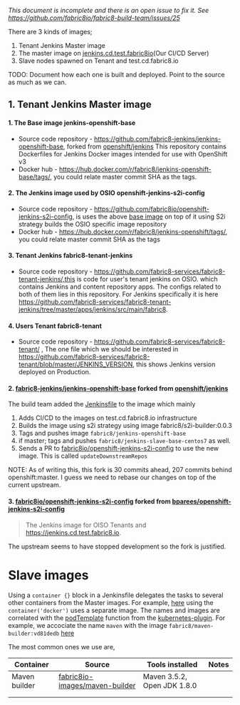 _This document is incomplete and there is an open issue to fix it. See https://github.com/fabric8io/fabric8-build-team/issues/25_

There are 3 kinds of images;

1. Tenant Jenkins Master image
1. The master image on [jenkins.cd.test.fabric8io](https://jenkins.cd.test.fabric8.io/)(Our CI/CD Server)
1. Slave nodes spawned on Tenant and test.cd.fabric8.io

TODO: Document how each one is built and deployed. Point to the source as much as we can.

## 1. Tenant Jenkins Master image

#### 1. The Base image jenkins-openshift-base
* Source code repository - https://github.com/fabric8-jenkins/jenkins-openshift-base, forked from [openshift/jenkins][1] This repository contains Dockerfiles for Jenkins Docker images intended for
 use with OpenShift v3
* Docker hub - https://hub.docker.com/r/fabric8/jenkins-openshift-base/tags/, you could relate master commit SHA as the tags.
#### 2. The Jenkins image used by OSIO openshift-jenkins-s2i-config 
* Source code repository - https://github.com/fabric8io/openshift-jenkins-s2i-config, is uses the above [base image][2] on top of it using S2i strategy builds the OSIO specific image repository 
* Docker hub - https://hub.docker.com/r/fabric8/jenkins-openshift/tags/, you could relate master commit SHA as the tags 
#### 3. Tenant Jenkins fabric8-tenant-jenkins 
* Source code repository - https://github.com/fabric8-services/fabric8-tenant-jenkins/,this is code for user's tenant jenkins on OSIO. which contains Jenkins and content repository apps. The configs related to both of them lies in this repository. For Jenkins specifically it is here https://github.com/fabric8-services/fabric8-tenant-jenkins/tree/master/apps/jenkins/src/main/fabric8.
#### 4. Users Tenant fabric8-tenant
 * Source code repository - https://github.com/fabric8-services/fabric8-tenant/ , The one file which we should be interested in https://github.com/fabric8-services/fabric8-tenant/blob/master/JENKINS_VERSION, this shows Jenkins version deployed on Production.

#### 2. [fabric8-jenkins/jenkins-openshift-base][2] forked from [openshift/jenkins][1]

The build team added the [Jenkinsfile][2 Jenkinsfile] to the image which mainly

  1. Adds CI/CD to the images on test.cd.fabric8.io infrastructure
  2. Builds the image using s2i strategy using image fabric8/s2i-builder:0.0.3
  3. Tags and pushes image `fabric8/jenkins-openshift-base`
  4. if master; tags and pushes `fabric8/jenkins-slave-base-centos7` as well.
  5. Sends a PR to [fabric8io/openshift-jenkins-s2i-config][4] to use the new
     image. This is called `updateDownstreamRepos`

NOTE: As of writing this, this fork is 30 commits ahead, 207 commits behind
openshift:master. I guess we need to rebase our changes on top of the current
upstream.

#### 3. [fabric8io/openshift-jenkins-s2i-config][4] forked from [bparees/openshift-jenkins-s2i-config][3]

> The Jenkins image for OISO Tenants and https://jenkins.cd.test.fabric8.io.

The upstream seems to have stopped development so the fork is justified.

# Slave images

Using a `container {}` block in a Jenkinsfile delegates the tasks to several
other containers from the Master images. For example, [here][container block
example] using the `container('docker')` uses a separate image. The names and
images are correlated with the [podTemplate][podTemplate] function from the
[kubernetes-plugin][kubernetes-plugin]. For example, we accociate the name
`maven` with the image `fabric8/maven-builder:vd81dedb`
[here][containerTemplate]

The most common ones we use are,

| Container     | Source                                          | Tools installed             | Notes |
|---------------|-------------------------------------------------|-----------------------------|-------|
| Maven builder | [fabric8io-images/maven-builder][maven-builder] | Maven 3.5.2, Open JDK 1.8.0 |       |
|               |                                                 |                             |       |
|               |                                                 |                             |       |

[1]: https://github.com/openshift/jenkins
[2 Jenkinsfile]: https://github.com/fabric8-jenkins/jenkins-openshift-base/blob/master/Jenkinsfile
[2]: https://github.com/fabric8-jenkins/jenkins-openshift-base
[3]: https://github.com/bparees/openshift-jenkins-s2i-config
[4]: https://github.com/fabric8io/openshift-jenkins-s2i-config
[container block example]: https://github.com/jaseemabid/maven-builder/blob/079478cde9e859455aba1574cb71aeb4889201ba/Jenkinsfile#L31
[containerTemplate]: https://github.com/fabric8io/fabric8-pipeline-library/blob/master/vars/mavenTemplate.groovy#L36
[kubernetes-plugin]: https://github.com/jenkinsci/kubernetes-plugin
[maven-builder]: https://github.com/fabric8io-images/maven-builder
[podTemplate]: https://github.com/jenkinsci/kubernetes-plugin/blob/master/src/main/java/org/csanchez/jenkins/plugins/kubernetes/PodTemplate.java
